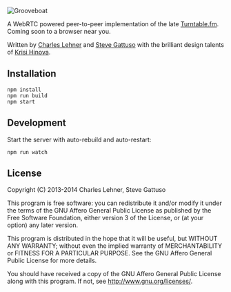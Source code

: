 ![Grooveboat](http://i.imgur.com/3xnsCqi.png)

A WebRTC powered peer-to-peer implementation of the late [Turntable.fm](http://turntable.fm). Coming soon to a browser near you.

Written by [Charles Lehner](https://celehner.com/) and [Steve Gattuso](http://stevegattuso.me) with the brilliant design talents of [Krisi Hinova](http://krisi.stevegattuso.me/).

## Installation
```
npm install
npm run build
npm start
```

## Development

Start the server with auto-rebuild and auto-restart:
```
npm run watch
```

## License

Copyright (C) 2013-2014 Charles Lehner, Steve Gattuso

This program is free software: you can redistribute it and/or modify
it under the terms of the GNU Affero General Public License as published by
the Free Software Foundation, either version 3 of the License, or
(at your option) any later version.

This program is distributed in the hope that it will be useful,
but WITHOUT ANY WARRANTY; without even the implied warranty of
MERCHANTABILITY or FITNESS FOR A PARTICULAR PURPOSE.  See the
GNU Affero General Public License for more details.

You should have received a copy of the GNU Affero General Public License
along with this program.  If not, see <http://www.gnu.org/licenses/>.
